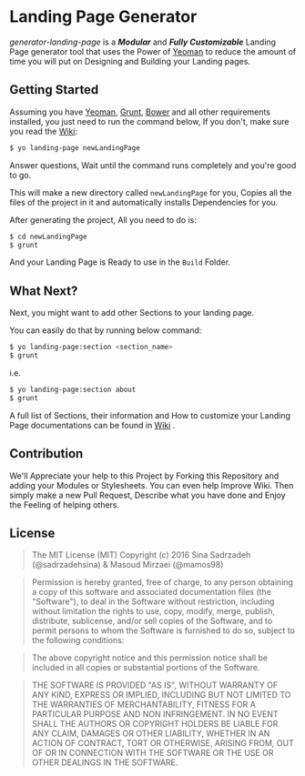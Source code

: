 # Landing Page Generator
*generator-landing-page* is a **_Modular_** and **_Fully Customizable_** Landing Page generator tool that uses the Power of [Yeoman](http://yeoman.io/) to reduce the amount of time you will put on Designing and Building your Landing pages.

## Getting Started
Assuming you have [Yeoman](http://yeoman.io/), [Grunt](http://gruntjs.com/), [Bower](http://bower.io) and all other requirements installed, you just need to run the command below, If you don't, make sure you read the [Wiki](https://github.com/sadrzadehsina/generator-landing-page/wiki):

```sh
$ yo landing-page newLandingPage
```
Answer questions, Wait until the command runs completely and you're good to go.

This will make a new directory called ` newLandingPage ` for you, Copies all the files of the project in it and automatically installs Dependencies for you.

After generating the project, All you need to do is:

```sh
$ cd newLandingPage
$ grunt
```
And your Landing Page is Ready to use in the `Build` Folder.

## What Next?
Next, you might want to add other Sections to your landing page.

You can easily do that by running below command:

```sh
$ yo landing-page:section <section_name>
$ grunt
```

i.e.

```sh
$ yo landing-page:section about
$ grunt
```

A full list of Sections, their information and How to customize your Landing Page documentations can be found in [Wiki](https://github.com/sadrzadehsina/generator-landing-page/wiki) .

## Contribution
We'll Appreciate your help to this Project by Forking this Repository and adding your Modules or Stylesheets. You can even help Improve Wiki. Then simply make a new Pull Request, Describe what you have done and Enjoy the Feeling of helping others.

## License
> The MIT License (MIT)
Copyright (c) 2016 Sina Sadrzadeh (@sadrzadehsina) & Masoud Mirzaei (@mamos98)

> Permission is hereby granted, free of charge, to any person obtaining a copy of this software and associated documentation files (the "Software"), to deal in the Software without restriction, including without limitation the rights to use, copy, modify, merge, publish, distribute, sublicense, and/or sell copies of the Software, and to permit persons to whom the Software is furnished to do so, subject to the following conditions:

> The above copyright notice and this permission notice shall be included in all copies or substantial portions of the Software.

> THE SOFTWARE IS PROVIDED "AS IS", WITHOUT WARRANTY OF ANY KIND, EXPRESS OR IMPLIED, INCLUDING BUT NOT LIMITED TO THE WARRANTIES OF MERCHANTABILITY, FITNESS FOR A PARTICULAR PURPOSE AND NON INFRINGEMENT. IN NO EVENT SHALL THE AUTHORS OR COPYRIGHT HOLDERS BE LIABLE FOR ANY CLAIM, DAMAGES OR OTHER LIABILITY, WHETHER IN AN ACTION OF CONTRACT, TORT OR OTHERWISE, ARISING FROM, OUT OF OR IN CONNECTION WITH THE SOFTWARE OR THE USE OR OTHER DEALINGS IN THE SOFTWARE.
